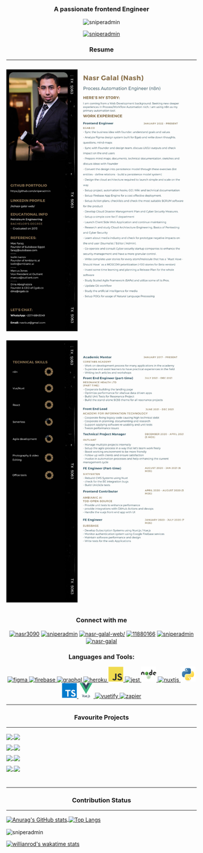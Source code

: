 <h3 align="center">A passionate frontend Engineer</h3>

<p align="center"> <img src="https://komarev.com/ghpvc/?username=sniperadmin&label=Profile%20views&color=0e75b6&style=flat" alt="sniperadmin" /> </p>

<p align="center"> <a href="https://github.com/ryo-ma/github-profile-trophy"><img src="https://github-profile-trophy.vercel.app/?username=sniperadmin" alt="sniperadmin" /></a> </p>

<!-- <h3 align="center">Blogs posts</h3> -->
<!-- BLOG-POST-LIST:START -->
<!-- BLOG-POST-LIST:END -->

<h3 align="center">Resume</h3>

---

<img src="./cv1.jpg" />
<img src="./cv2.jpg" />

<h3 align="center">Connect with me</h3>
<p align="center">
<a href="https://codepen.io/nasr3090" target="blank"><img align="center" src="https://raw.githubusercontent.com/rahuldkjain/github-profile-readme-generator/master/src/images/icons/Social/codepen.svg" alt="nasr3090" height="30" width="40" /></a>
<a href="https://dev.to/sniperadmin" target="blank"><img align="center" src="https://raw.githubusercontent.com/rahuldkjain/github-profile-readme-generator/master/src/images/icons/Social/devto.svg" alt="sniperadmin" height="30" width="40" /></a>
<a href="https://linkedin.com/in/nasr-galal-web/" target="blank"><img align="center" src="https://raw.githubusercontent.com/rahuldkjain/github-profile-readme-generator/master/src/images/icons/Social/linked-in-alt.svg" alt="nasr-galal-web/" height="30" width="40" /></a>
<a href="https://stackoverflow.com/users/11880166" target="blank"><img align="center" src="https://raw.githubusercontent.com/rahuldkjain/github-profile-readme-generator/master/src/images/icons/Social/stack-overflow.svg" alt="11880166" height="30" width="40" /></a>
<a href="https://codesandbox.com/sniperadmin" target="blank"><img align="center" src="https://raw.githubusercontent.com/rahuldkjain/github-profile-readme-generator/master/src/images/icons/Social/codesandbox.svg" alt="sniperadmin" height="30" width="40" /></a>
<a href="https://fb.com/nasr-galal" target="blank"><img align="center" src="https://raw.githubusercontent.com/rahuldkjain/github-profile-readme-generator/master/src/images/icons/Social/facebook.svg" alt="nasr-galal" height="30" width="40" /></a>
</p>

<h3 align="center">Languages and Tools:</h3>
<p align="center"> <a href="https://www.figma.com/" target="_blank" rel="noreferrer"> <img src="https://www.vectorlogo.zone/logos/figma/figma-icon.svg" alt="figma" width="40" height="40"/> </a> <a href="https://firebase.google.com/" target="_blank" rel="noreferrer"> <img src="https://www.vectorlogo.zone/logos/firebase/firebase-icon.svg" alt="firebase" width="40" height="40"/> </a> <a href="https://graphql.org" target="_blank" rel="noreferrer"> <img src="https://www.vectorlogo.zone/logos/graphql/graphql-icon.svg" alt="graphql" width="40" height="40"/> </a> <a href="https://heroku.com" target="_blank" rel="noreferrer"> <img src="https://www.vectorlogo.zone/logos/heroku/heroku-icon.svg" alt="heroku" width="40" height="40"/> </a> <a href="https://developer.mozilla.org/en-US/docs/Web/JavaScript" target="_blank" rel="noreferrer"> <img src="https://raw.githubusercontent.com/devicons/devicon/master/icons/javascript/javascript-original.svg" alt="javascript" width="40" height="40"/> </a> <a href="https://jestjs.io" target="_blank" rel="noreferrer"> <img src="https://www.vectorlogo.zone/logos/jestjsio/jestjsio-icon.svg" alt="jest" width="40" height="40"/> </a> <a href="https://nodejs.org" target="_blank" rel="noreferrer"> <img src="https://raw.githubusercontent.com/devicons/devicon/master/icons/nodejs/nodejs-original-wordmark.svg" alt="nodejs" width="40" height="40"/> </a> <a href="https://nuxtjs.org/" target="_blank" rel="noreferrer"> <img src="https://www.vectorlogo.zone/logos/nuxtjs/nuxtjs-icon.svg" alt="nuxtjs" width="40" height="40"/> </a> <a href="https://www.python.org" target="_blank" rel="noreferrer"> <img src="https://raw.githubusercontent.com/devicons/devicon/master/icons/python/python-original.svg" alt="python" width="40" height="40"/> </a> <a href="https://www.typescriptlang.org/" target="_blank" rel="noreferrer"> <img src="https://raw.githubusercontent.com/devicons/devicon/master/icons/typescript/typescript-original.svg" alt="typescript" width="40" height="40"/> </a> <a href="https://vuejs.org/" target="_blank" rel="noreferrer"> <img src="https://raw.githubusercontent.com/devicons/devicon/master/icons/vuejs/vuejs-original-wordmark.svg" alt="vuejs" width="40" height="40"/> </a> <a href="https://vuetifyjs.com/en/" target="_blank" rel="noreferrer"> <img src="https://bestofjs.org/logos/vuetify.svg" alt="vuetify" width="40" height="40"/> </a> <a href="https://zapier.com" target="_blank" rel="noreferrer"> <img src="https://www.vectorlogo.zone/logos/zapier/zapier-icon.svg" alt="zapier" width="40" height="40"/> </a> </p>

---

<h3 align="center">Favourite Projects</h3>

---

<section style="margin-bottom: 10px;">
  <a href="https://github.com/sniperadmin/psb-analyzer">
    <img align="center" src="https://github-readme-stats.vercel.app/api/pin/?username=sniperadmin&repo=psb-analyzer&show_owner=true&theme=radical" />
  </a>

  <a href="https://github.com/sniperadmin/vue-chat">
    <img align="center" src="https://github-readme-stats.vercel.app/api/pin/?username=sniperadmin&repo=vue-chat&show_owner=true&theme=radical" />
  </a>
</section>

<section style="margin-bottom: 10px;">
  <a href="https://github.com/sniperadmin/graphaware-datatable">
    <img align="center" src="https://github-readme-stats.vercel.app/api/pin/?username=sniperadmin&repo=graphaware-datatable&show_owner=true&theme=radical" />
  </a>

  <a href="https://github.com/sniperadmin/slidev-presentation-js">
    <img align="center" src="https://github-readme-stats.vercel.app/api/pin/?username=sniperadmin&repo=slidev-presentation-js&show_owner=true&theme=radical" />
  </a>
</section>

<section style="margin-bottom: 10px;">
  <a href="https://github.com/sniperadmin/vite-vue2-ts">
    <img align="center" src="https://github-readme-stats.vercel.app/api/pin/?username=sniperadmin&repo=vite-vue2-ts&show_owner=true&theme=radical" />
  </a>

  <a href="https://github.com/sniperadmin/crystals-generator-oop-functional">
    <img align="center" src="https://github-readme-stats.vercel.app/api/pin/?username=sniperadmin&repo=crystals-generator-oop-functional&show_owner=true&theme=radical" />
  </a>
</section>

<section style="margin-bottom: 10px;">
  <a href="https://github.com/sniperadmin/mini-vue-framework-poc">
    <img align="center" src="https://github-readme-stats.vercel.app/api/pin/?username=sniperadmin&repo=mini-vue-framework-poc&show_owner=true&theme=radical" />
  </a>

  <a href="https://github.com/sniperadmin/vue-compilation-performance">
    <img align="center" src="https://github-readme-stats.vercel.app/api/pin/?username=sniperadmin&repo=vue-compilation-performance&show_owner=true&theme=radical" />
  </a>
</section>

<br />

---

<h3 align="center">Contribution Status</h3>

---
<a href="https://github.com/anuraghazra/github-readme-stats">
  <img align="center" alt="Anurag's GitHub stats" src="https://github-readme-stats.vercel.app/api?username=sniperadmin&count_private=true&show_icons=true&theme=radical" />
</a>

<a href="https://github.com/anuraghazra/github-readme-stats">
  <img align="center" alt="Top Langs" src="https://github-readme-stats.vercel.app/api/top-langs/?username=anuraghazra&langs_count=5&hide=glsl,rust,go&theme=radical" />
</a>

<p><img align="center" src="https://github-readme-streak-stats.herokuapp.com/?user=sniperadmin&theme=dark" alt="sniperadmin" /></p>

[![willianrod's wakatime stats](https://github-readme-stats.vercel.app/api/wakatime?username=sniperadmin)](https://github.com/anuraghazra/github-readme-stats)

